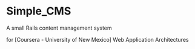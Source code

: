 # Simple_CMS
A small Rails content management system 

for [Coursera - University of New Mexico] Web Application Architectures
